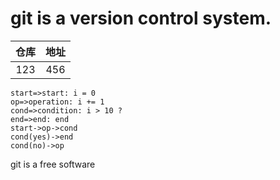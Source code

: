 # git is a version control system.

| 仓库 | 地址 |
| :--: | :--: |
| 123  | 456  |

``` flow
start=>start: i = 0
op=>operation: i += 1
cond=>condition: i > 10 ?
end=>end: end
start->op->cond
cond(yes)->end
cond(no)->op
```

git is a free software


